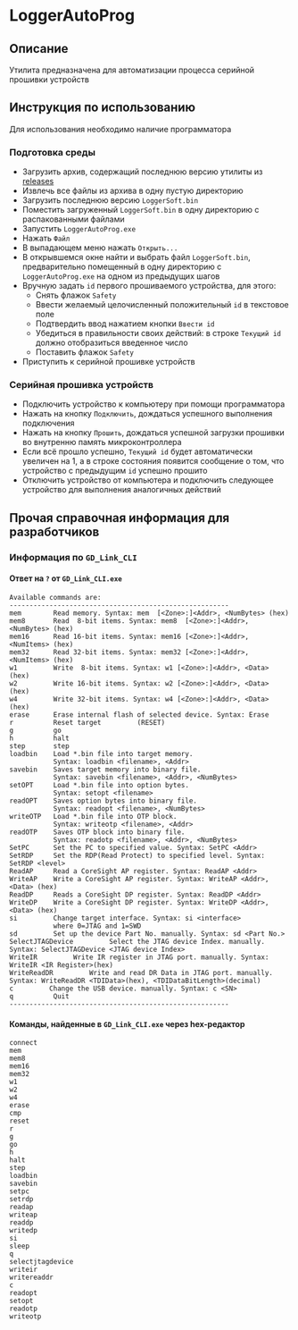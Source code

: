 # LoggerAutoProg
## Описание
Утилита предназначена для автоматизации процесса серийной прошивки устройств

## Инструкция по использованию
Для использования необходимо наличие программатора
### Подготовка среды
- Загрузить архив, содержащий последнюю версию утилиты из [releases](../../releases)
- Извлечь все файлы из архива в одну пустую директорию
- Загрузить последнюю версию `LoggerSoft.bin`
- Поместить загруженный `LoggerSoft.bin` в одну директорию с распакованными файлами
- Запустить `LoggerAutoProg.exe`
- Нажать `Файл`
- В выпадающем меню нажать `Открыть...`
- В открывшемся окне найти и выбрать файл `LoggerSoft.bin`, предварительно помещенный в одну директорию с `LoggerAutoProg.exe` на одном из предыдущих шагов
- Вручную задать `id` первого прошиваемого устройства, для этого:
  - Снять флажок `Safety`
  - Ввести желаемый целочисленный положительный `id` в текстовое поле
  - Подтвердить ввод нажатием кнопки `Ввести id`
  - Убедиться в правильности своих действий: в строке `Текущий id` должно отобразиться введенное число
  - Поставить флажок `Safety`
- Приступить к серийной прошивке устройств
### Серийная прошивка устройств
- Подключить устройство к компьютеру при помощи программатора
- Нажать на кнопку `Подключить`, дождаться успешного выполнения подключения
- Нажать на кнопку `Прошить`, дождаться успешной загрузки прошивки во внутренню память микроконтроллера
- Если всё прошло успешно, `Текущий id` будет автоматически увеличен на 1, а в строке состояния появится сообщение о том, что устройство с предыдущим `id` успешно прошито
- Отключить устройство от компьютера и подключить следующее устройство для выполнения аналогичных действий

## Прочая справочная информация для разработчиков
### Информация по `GD_Link_CLI`

#### Ответ на `?` от `GD_Link_CLI.exe`
```
Available commands are:
-------------------------------------------------------
mem        Read memory. Syntax: mem  [<Zone>:]<Addr>, <NumBytes> (hex)
mem8       Read  8-bit items. Syntax: mem8  [<Zone>:]<Addr>, <NumBytes> (hex)
mem16      Read 16-bit items. Syntax: mem16 [<Zone>:]<Addr>, <NumItems> (hex)
mem32      Read 32-bit items. Syntax: mem32 [<Zone>:]<Addr>, <NumItems> (hex)
w1         Write  8-bit items. Syntax: w1 [<Zone>:]<Addr>, <Data> (hex)
w2         Write 16-bit items. Syntax: w2 [<Zone>:]<Addr>, <Data> (hex)
w4         Write 32-bit items. Syntax: w4 [<Zone>:]<Addr>, <Data> (hex)
erase      Erase internal flash of selected device. Syntax: Erase
r          Reset target         (RESET)
g          go
h          halt
step       step
loadbin    Load *.bin file into target memory.
           Syntax: loadbin <filename>, <Addr>
savebin    Saves target memory into binary file.
           Syntax: savebin <filename>, <Addr>, <NumBytes>
setOPT     Load *.bin file into option bytes.
           Syntax: setopt <filename>
readOPT    Saves option bytes into binary file.
           Syntax: readopt <filename>, <NumBytes>
writeOTP   Load *.bin file into OTP block.
           Syntax: writeotp <filename>, <Addr>
readOTP    Saves OTP block into binary file.
           Syntax: readotp <filename>, <Addr>, <NumBytes>
SetPC      Set the PC to specified value. Syntax: SetPC <Addr>
SetRDP     Set the RDP(Read Protect) to specified level. Syntax: SetRDP <level>
ReadAP     Read a CoreSight AP register. Syntax: ReadAP <Addr>
WriteAP    Write a CoreSight AP register. Syntax: WriteAP <Addr>, <Data> (hex)
ReadDP     Reads a CoreSight DP register. Syntax: ReadDP <Addr>
WriteDP    Write a CoreSight DP register. Syntax: WriteDP <Addr>, <Data> (hex)
si         Change target interface. Syntax: si <interface>
           where 0=JTAG and 1=SWD
sd         Set up the device Part No. manually. Syntax: sd <Part No.>
SelectJTAGDevice         Select the JTAG device Index. manually. Syntax: SelectJTAGDevice <JTAG device Index>
WriteIR         Write IR register in JTAG port. manually. Syntax: WriteIR <IR Register>(hex)
WriteReadDR         Write and read DR Data in JTAG port. manually. Syntax: WriteReadDR <TDIData>(hex), <TDIDataBitLength>(decimal)
c         Change the USB device. manually. Syntax: c <SN>
q          Quit
-------------------------------------------------------
```

#### Команды, найденные в `GD_Link_CLI.exe` через hex-редактор
```
connect
mem
mem8
mem16
mem32
w1
w2
w4
erase
cmp
reset
r
g
go
h
halt
step
loadbin
savebin
setpc
setrdp
readap
writeap
readdp
writedp
si
sleep
q
selectjtagdevice
writeir
writereaddr
c
readopt
setopt
readotp
writeotp
```
